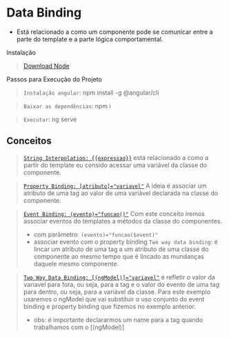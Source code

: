 # Data Binding
- Está relacionado a como um componente pode se comunicar entre a parte do template e a parte lógica comportamental.

Instalação
> [Download Node](https://nodejs.org/en/download/)

Passos para Execução do Projeto
> `Instalação angular`: npm install -g @angular/cli

> `Baixar as dependências`: npm i

> `Executar`: ng serve

## Conceitos
> [`String Interpolation: {{expressao}}`](https://github.com/jcarloscody/angular_data_binding/tree/main/src/app/string-interpolation) está relacionado a como a partir do template eu consido acessar uma variável da classe do componente. 

> [`Property Binding: [atributo]="variavel"`](https://github.com/jcarloscody/angular_data_binding/tree/main/src/app/property-binding) A ideia é associar um atributo de uma tag ao valor de uma variável declarada na classe do componente. 

> [`Event Binding: (evento)="funcao()"`](https://github.com/jcarloscody/angular_data_binding/tree/main/src/app/event-binding) Com este conceito iremos associar eventos do templates a métodos da classe do componentes. 
> - com parâmetro: `(evento)="funcao($event)"`
> - associar evento com o property binding `Two way data binding`: é lincar um atributo de uma tag a um atributo de uma classe do componente ao mesmo tempo que é lincado as mundanças daquele mesmo componente.

> [`Two Way Data Binding: [(ngModel)]="variavel"`](https://github.com/jcarloscody/angular_data_binding/tree/main/src/app/two-way-data-binding) é refletir o valor da variavel para fora, ou seja, para a tag e o valor do evento de uma tag para dentro, ou seja, para a variável da classe. Para este exemplo usaremos o ngModel que vai substituir o uso conjunto do event binding e property binding que fizemos no exemplo anterior.
> - obs: é importante declararmos um name para a tag quando trabalhamos com o [(ngModel)]